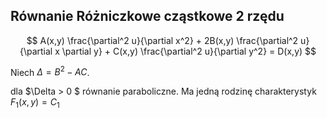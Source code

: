 ## Równanie Różniczkowe cząstkowe 2 rzędu

$$
A(x,y) \frac{\partial^2 u}{\partial x^2} + 2B(x,y) \frac{\partial^2 u}{\partial x \partial y} + C(x,y) \frac{\partial^2 u}{\partial y^2} = D(x,y)
$$

Niech $\Delta = B^2 - AC$.

dla $\Delta > 0 $ równanie paraboliczne. Ma jedną rodzinę charakterystyk $F_1(x,y) = C_1$
